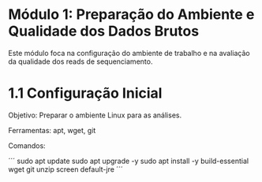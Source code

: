 # Módulo 1: Preparação do Ambiente e Qualidade dos Dados Brutos
Este módulo foca na configuração do ambiente de trabalho e na avaliação da qualidade dos reads de sequenciamento.

# 1.1 Configuração Inicial
Objetivo: Preparar o ambiente Linux para as análises.

Ferramentas: apt, wget, git

Comandos:

´´´
sudo apt update
sudo apt upgrade -y
sudo apt install -y build-essential wget git unzip screen default-jre
´´´
